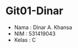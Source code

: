 # Git01-Dinar
<ul>
  <li>Nama  : Dinar A. Khansa</li>
  <li>NIM   : 531419043</li>
  <li>Kelas : C</li>
</ul>
